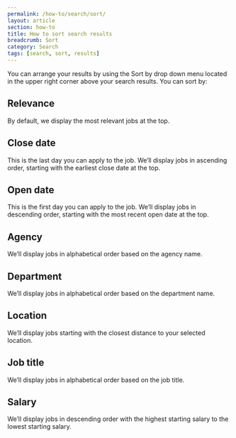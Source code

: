 ```yaml
---
permalink: /how-to/search/sort/
layout: article
section: how-to
title: How to sort search results
breadcrumb: Sort
category: Search
tags: [search, sort, results]
---
```


You can arrange your results by using the Sort by drop down menu located in the upper right corner above your search results. You can sort by:

## Relevance
By default, we display the most relevant jobs at the top. 

## Close date
This is the last day you can apply to the job.  We’ll display jobs in ascending order, starting with the earliest close date at the top.

## Open date
This is the first day you can apply to the job. We’ll display jobs in descending order, starting with the most recent open date at the top.

## Agency
We’ll display jobs in alphabetical order based on the agency name.

## Department
We’ll display jobs in alphabetical order based on the department name.

## Location
We’ll display jobs starting with the closest distance to your selected location.

## Job title
We’ll display jobs in alphabetical order based on the job title.

## Salary
We’ll display jobs in descending order with the highest starting salary to the lowest starting salary.

